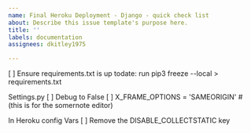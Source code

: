 ```yaml
---
name: Final Heroku Deployment - Django - quick check list
about: Describe this issue template's purpose here.
title: ''
labels: documentation
assignees: dkitley1975

---
```


[ ] Ensure requirements.txt is up todate:  run pip3 freeze --local > requirements.txt
 
Settings.py 
[ ] Debug to False
[ ] X_FRAME_OPTIONS = 'SAMEORIGIN'   #(this is for the somernote editor)

In Heroku config Vars
[ ] Remove the DISABLE_COLLECTSTATIC  key
